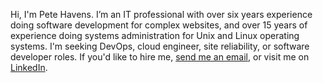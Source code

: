 Hi, I'm Pete Havens. I’m an IT professional with over six years experience doing software development for complex websites, and over 15 years of experience doing systems administration for Unix and Linux operating systems. I'm seeking DevOps, cloud engineer, site reliability, or software developer roles. If you'd like to hire me, [send me an email](mailto:peter.havens@gmail.com), or visit me on [LinkedIn](https://www.linkedin.com/in/peter-havens/).
